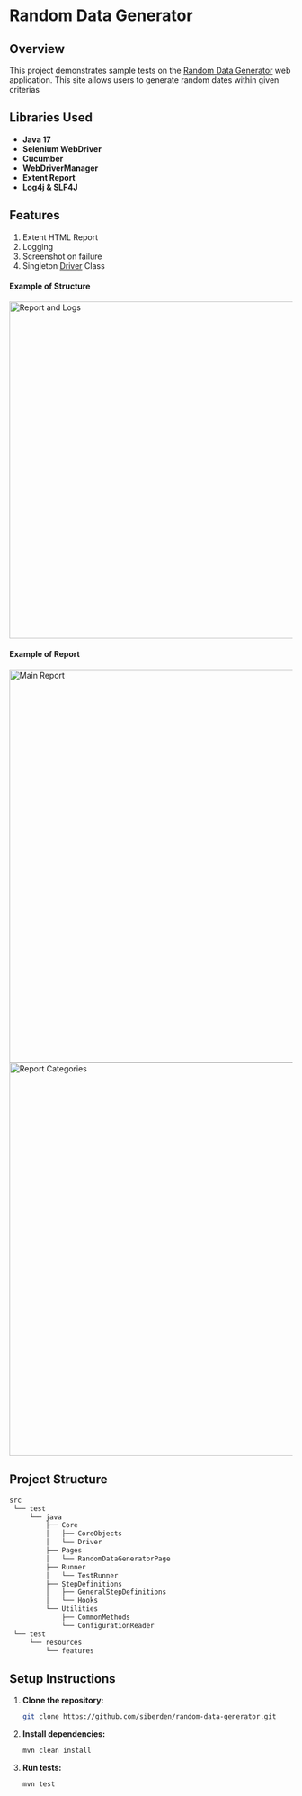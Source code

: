 # Random Data Generator

## Overview
This project demonstrates sample tests on the [Random Data Generator](https://codebeautify.org/generate-random-date) web application. 
This site allows users to generate random dates within given criterias

## Libraries Used
- **Java 17**
- **Selenium WebDriver**
- **Cucumber**
- **WebDriverManager**
- **Extent Report**
- **Log4j & SLF4J**

## Features
1. Extent  HTML Report
2. Logging
3. Screenshot on failure
4. Singleton [Driver](src/test/java/Core/Driver.java) Class 

#### Example of Structure
<img src="src/test/resources/img/reportAndLogs.png" alt="Report and Logs" width="600"/>

#### Example of Report
<img src="src/test/resources/img/report-main.png" alt="Main Report" width="700"/>
<br>
<img src="src/test/resources/img/report-categories.png" alt="Report Categories" width="700"/>


## Project Structure

```markdown
src
 └── test
     └── java
         ├── Core
         │   ├── CoreObjects
         │   └── Driver
         ├── Pages
         │   └── RandomDataGeneratorPage
         ├── Runner
         │   └── TestRunner
         ├── StepDefinitions
         │   ├── GeneralStepDefinitions
         │   └── Hooks
         └── Utilities
             ├── CommonMethods
             └── ConfigurationReader
 └── test
     └── resources
         └── features
```

## Setup Instructions
1. **Clone the repository:**
    ```sh
    git clone https://github.com/siberden/random-data-generator.git
    ```

2. **Install dependencies:**
    ```sh
    mvn clean install
    ```

3. **Run tests:**
    ```sh
    mvn test
    ```

